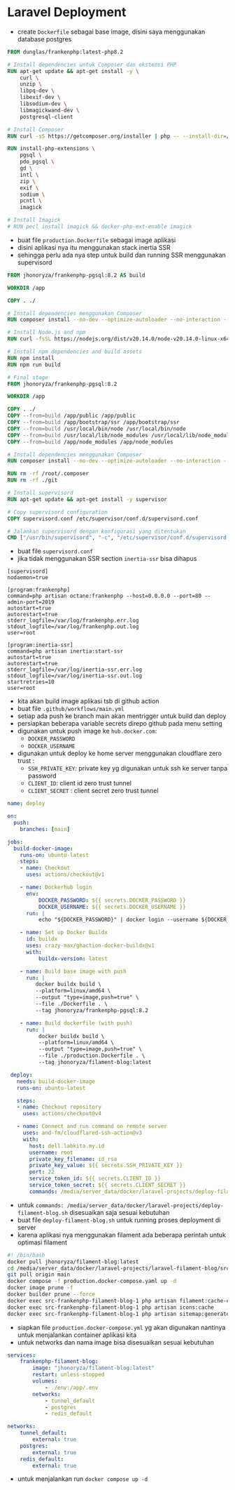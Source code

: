# Laravel Deployment

- create `Dockerfile` sebagai base image, disini saya menggunakan database
  postgres

```Dockerfile
FROM dunglas/frankenphp:latest-php8.2

# Install dependencies untuk Composer dan ekstensi PHP
RUN apt-get update && apt-get install -y \
    curl \
    unzip \
    libpq-dev \
    libexif-dev \
    libsodium-dev \
    libmagickwand-dev \
    postgresql-client

# Install Composer
RUN curl -sS https://getcomposer.org/installer | php -- --install-dir=/usr/local/bin --filename=composer

RUN install-php-extensions \
    pgsql \
    pdo_pgsql \
    gd \
    intl \
    zip \
    exif \
    sodium \
    pcntl \
    imagick

# Install Imagick
# RUN pecl install imagick && docker-php-ext-enable imagick
```

- buat file `production.Dockerfile` sebagai image aplikasi
- disini aplikasi nya itu menggunakan stack inertia SSR
- sehingga perlu ada nya step untuk build dan running SSR menggunakan
  supervisord

```Dockerfile
FROM jhonoryza/frankenphp-pgsql:8.2 AS build

WORKDIR /app

COPY . ./

# Install dependencies menggunakan Composer
RUN composer install --no-dev --optimize-autoloader --no-interaction --no-plugins --no-scripts --prefer-dist

# Install Node.js and npm
RUN curl -fsSL https://nodejs.org/dist/v20.14.0/node-v20.14.0-linux-x64.tar.xz | tar -xJ -C /usr/local --strip-components=1

# Install npm dependencies and build assets
RUN npm install
RUN npm run build

# Final stage
FROM jhonoryza/frankenphp-pgsql:8.2

WORKDIR /app

COPY . ./
COPY --from=build /app/public /app/public
COPY --from=build /app/bootstrap/ssr /app/bootstrap/ssr
COPY --from=build /usr/local/bin/node /usr/local/bin/node
COPY --from=build /usr/local/lib/node_modules /usr/local/lib/node_modules
COPY --from=build /app/node_modules /app/node_modules

# Install dependencies menggunakan Composer
RUN composer install --no-dev --optimize-autoloader --no-interaction --no-plugins --no-scripts --prefer-dist

RUN rm -rf /root/.composer
RUN rm -rf ./git

# Install supervisord
RUN apt-get update && apt-get install -y supervisor

# Copy supervisord configuration
COPY supervisord.conf /etc/supervisor/conf.d/supervisord.conf

# Jalankan supervisord dengan konfigurasi yang ditentukan
CMD ["/usr/bin/supervisord", "-c", "/etc/supervisor/conf.d/supervisord.conf"]
```

- buat file `supervisord.conf`
- jika tidak menggunakan SSR section `inertia-ssr` bisa dihapus

```
[supervisord]
nodaemon=true

[program:frankenphp]
command=php artisan octane:frankenphp --host=0.0.0.0 --port=80 --admin-port=2019
autostart=true
autorestart=true
stderr_logfile=/var/log/frankenphp.err.log
stdout_logfile=/var/log/frankenphp.out.log
user=root

[program:inertia-ssr]
command=php artisan inertia:start-ssr
autostart=true
autorestart=true
stderr_logfile=/var/log/inertia-ssr.err.log
stdout_logfile=/var/log/inertia-ssr.out.log
startretries=10
user=root
```

- kita akan build image aplikasi tsb di github action
- buat file `.github/workflows/main.yml`
- setiap ada push ke branch main akan mentrigger untuk build dan deploy
- persiapkan beberapa variable secrets direpo github pada menu setting
- digunakan untuk push image ke `hub.docker.com`:
  - `DOCKER_PASSWORD`
  - `DOCKER_USERNAME`
- digunakan untuk deploy ke home server menggunakan cloudflare zero trust :
  - `SSH_PRIVATE_KEY`: private key yg digunakan untuk ssh ke server tanpa
    password
  - `CLIENT_ID`: client id zero trust tunnel
  - `CLIENT_SECRET` : client secret zero trust tunnel

```yml
name: deploy

on:
  push:
    branches: [main]

jobs:
  build-docker-image:
    runs-on: ubuntu-latest
    steps:
    - name: Checkout
      uses: actions/checkout@v1

    - name: Dockerhub login
      env:
          DOCKER_PASSWORD: ${{ secrets.DOCKER_PASSWORD }}
          DOCKER_USERNAME: ${{ secrets.DOCKER_USERNAME }}
      run: |
          echo "${DOCKER_PASSWORD}" | docker login --username ${DOCKER_USERNAME} --password-stdin

    - name: Set up Docker Buildx
      id: buildx
      uses: crazy-max/ghaction-docker-buildx@v1
      with:
          buildx-version: latest

    - name: Build base image with push
      run: |
         docker buildx build \
         --platform=linux/amd64 \
         --output "type=image,push=true" \
         --file ./Dockerfile . \
         --tag jhonoryza/frankenphp-pgsql:8.2

    - name: Build dockerfile (with push)
      run: |
          docker buildx build \
          --platform=linux/amd64 \
          --output "type=image,push=true" \
          --file ./production.Dockerfile . \
          --tag jhonoryza/filament-blog:latest

 deploy:
   needs: build-docker-image
   runs-on: ubuntu-latest

   steps:
   - name: Checkout repository
     uses: actions/checkout@v4

   - name: Connect and run command on remote server
     uses: and-fm/cloudflared-ssh-action@v3
     with:
       host: dell.labkita.my.id
       username: root
       private_key_filename: id_rsa
       private_key_value: ${{ secrets.SSH_PRIVATE_KEY }}
       port: 22
       service_token_id: ${{ secrets.CLIENT_ID }}
       service_token_secret: ${{ secrets.CLIENT_SECRET }}
       commands: /media/server_data/docker/laravel-projects/deploy-filament-blog.sh
```

- untuk
  `commands: /media/server_data/docker/laravel-projects/deploy-filament-blog.sh`
  disesuaikan saja sesuai kebutuhan
- buat file `deploy-filament-blog.sh` untuk running proses deployment di server
- karena aplikasi nya menggunakan filament ada beberapa perintah untuk optimasi filament

```bash
#! /bin/bash
docker pull jhonoryza/filament-blog:latest
cd /media/server_data/docker/laravel-projects/laravel-filament-blog/src
git pull origin main
docker compose -f production.docker-compose.yaml up -d
docker image prune -f
docker builder prune --force
docker exec src-frankenphp-filament-blog-1 php artisan filament:cache-components
docker exec src-frankenphp-filament-blog-1 php artisan icons:cache
docker exec src-frankenphp-filament-blog-1 php artisan sitemap:generate
```

- siapkan file `production.docker-compose.yml` yg akan digunakan nantinya untuk
  menjalankan container aplikasi kita
- untuk networks dan nama image bisa disesuaikan sesuai kebutuhan

```yml
services:
    frankenphp-filament-blog:
        image: "jhonoryza/filament-blog:latest"
        restart: unless-stopped
        volumes:
            - ./env:/app/.env
        networks:
            - tunnel_default
            - postgres
            - redis_default

networks:
    tunnel_default:
        external: true
    postgres:
        external: true
    redis_default:
        external: true
```

- untuk menjalankan run `docker compose up -d`
